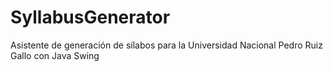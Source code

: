 # SyllabusGenerator
Asistente de generación de sílabos para la Universidad Nacional Pedro Ruiz Gallo con Java Swing
